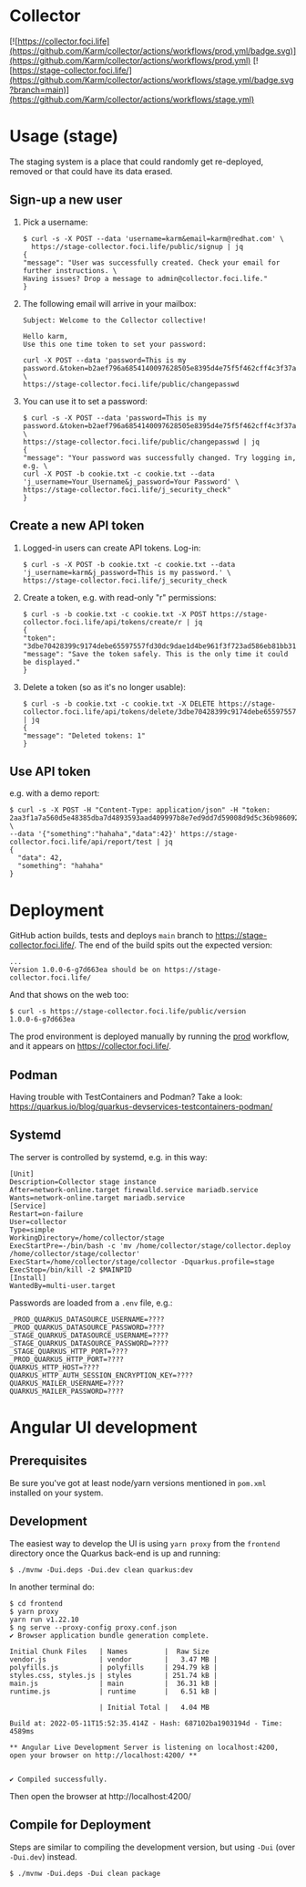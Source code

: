 # Collector

[![https://collector.foci.life](https://github.com/Karm/collector/actions/workflows/prod.yml/badge.svg)](https://github.com/Karm/collector/actions/workflows/prod.yml)
[![https://stage-collector.foci.life/](https://github.com/Karm/collector/actions/workflows/stage.yml/badge.svg?branch=main)](https://github.com/Karm/collector/actions/workflows/stage.yml)

# Usage (stage)
The staging system is a place that could randomly get re-deployed, removed or that could have its data erased.

## Sign-up a new user

1. Pick a username: 
   ```
   $ curl -s -X POST --data 'username=karm&email=karm@redhat.com' \
     https://stage-collector.foci.life/public/signup | jq
   {
   "message": "User was successfully created. Check your email for further instructions. \
   Having issues? Drop a message to admin@collector.foci.life."
   }
   ```
2. The following email will arrive in your mailbox:
   ```
   Subject: Welcome to the Collector collective!
   
   Hello karm,
   Use this one time token to set your password:
   
   curl -X POST --data 'password=This is my password.&token=b2aef796a6854140097628505e8395d4e75f5f462cff4c3f37a073aca32a8cd10a6e1e0968f5b067087d38cb6115449e39e6d109099beeed636fb242541f6ffc' \
   https://stage-collector.foci.life/public/changepasswd
   ```
3. You can use it to set a password:
   ```
   $ curl -s -X POST --data 'password=This is my password.&token=b2aef796a6854140097628505e8395d4e75f5f462cff4c3f37a073aca32a8cd10a6e1e0968f5b067087d38cb6115449e39e6d109099beeed636fb242541f6ffc' \
   https://stage-collector.foci.life/public/changepasswd | jq
   {
   "message": "Your password was successfully changed. Try logging in, e.g. \
   curl -X POST -b cookie.txt -c cookie.txt --data 'j_username=Your_Username&j_password=Your Password' \
   https://stage-collector.foci.life/j_security_check"
   }
   ```

## Create a new API token

1. Logged-in users can create API tokens. Log-in:
   ```
   $ curl -s -X POST -b cookie.txt -c cookie.txt --data 'j_username=karm&j_password=This is my password.' \
   https://stage-collector.foci.life/j_security_check
   ```
2. Create a token, e.g. with read-only "r" permissions:
   ```
   $ curl -s -b cookie.txt -c cookie.txt -X POST https://stage-collector.foci.life/api/tokens/create/r | jq
   {
   "token": "3dbe70428399c9174debe65597557fd30dc9dae1d4be961f3f723ad586eb81bb313342e1bcc140e74ff21e17d7b1196386fdb51bbb5db1034bea7dfd2c57f9a7",
   "message": "Save the token safely. This is the only time it could be displayed."
   }
   ```
3. Delete a token (so as it's no longer usable):
   ```
   $ curl -s -b cookie.txt -c cookie.txt -X DELETE https://stage-collector.foci.life/api/tokens/delete/3dbe70428399c9174debe65597557fd30dc9dae1d4be961f3f723ad586eb81bb313342e1bcc140e74ff21e17d7b1196386fdb51bbb5db1034bea7dfd2c57f9a7 | jq
   {
   "message": "Deleted tokens: 1"
   }
   ```

## Use API token

e.g. with a demo report:

```
$ curl -s -X POST -H "Content-Type: application/json" -H "token: 2aa3f1a7a560d5e48385dba7d4893593aad409997b8e7ed9dd7d59008d9d5c36b9860921be25d412bc72b3f10fdc7bc1f3a6225c121e7525b81e8559d459703e" \
--data '{"something":"hahaha","data":42}' https://stage-collector.foci.life/api/report/test | jq
{
  "data": 42,
  "something": "hahaha"
}
```

# Deployment

GitHub action builds, tests and deploys `main` branch to https://stage-collector.foci.life/.
The end of the build spits out the expected version:
```
...
Version 1.0.0-6-g7d663ea should be on https://stage-collector.foci.life/
```
And that shows on the web too:
```
$ curl -s https://stage-collector.foci.life/public/version
1.0.0-6-g7d663ea
```

The prod environment is deployed manually by running the [prod](https://github.com/Karm/collector/actions/workflows/prod.yml) workflow, and it appears on https://collector.foci.life/.

## Podman

Having trouble with TestContainers and Podman? Take a look: https://quarkus.io/blog/quarkus-devservices-testcontainers-podman/

## Systemd

The server is controlled by systemd, e.g. in this way:

```
[Unit]
Description=Collector stage instance
After=network-online.target firewalld.service mariadb.service
Wants=network-online.target mariadb.service
[Service]
Restart=on-failure
User=collector
Type=simple
WorkingDirectory=/home/collector/stage
ExecStartPre=-/bin/bash -c 'mv /home/collector/stage/collector.deploy /home/collector/stage/collector'
ExecStart=/home/collector/stage/collector -Dquarkus.profile=stage
ExecStop=/bin/kill -2 $MAINPID
[Install]
WantedBy=multi-user.target
```

Passwords are loaded from a `.env` file, e.g.:

```
_PROD_QUARKUS_DATASOURCE_USERNAME=????
_PROD_QUARKUS_DATASOURCE_PASSWORD=????
_STAGE_QUARKUS_DATASOURCE_USERNAME=????
_STAGE_QUARKUS_DATASOURCE_PASSWORD=????
_STAGE_QUARKUS_HTTP_PORT=????
_PROD_QUARKUS_HTTP_PORT=????
QUARKUS_HTTP_HOST=????
QUARKUS_HTTP_AUTH_SESSION_ENCRYPTION_KEY=????
QUARKUS_MAILER_USERNAME=????
QUARKUS_MAILER_PASSWORD=????
```

# Angular UI development

## Prerequisites

Be sure you've got at least node/yarn versions mentioned in `pom.xml` installed on your system.

## Development

The easiest way to develop the UI is using `yarn proxy` from the `frontend` directory once the
Quarkus back-end is up and running:

```
$ ./mvnw -Dui.deps -Dui.dev clean quarkus:dev
```

In another terminal do:

```
$ cd frontend
$ yarn proxy
yarn run v1.22.10
$ ng serve --proxy-config proxy.conf.json
✔ Browser application bundle generation complete.

Initial Chunk Files   | Names         |  Raw Size
vendor.js             | vendor        |   3.47 MB | 
polyfills.js          | polyfills     | 294.79 kB | 
styles.css, styles.js | styles        | 251.74 kB | 
main.js               | main          |  36.31 kB | 
runtime.js            | runtime       |   6.51 kB | 

                      | Initial Total |   4.04 MB

Build at: 2022-05-11T15:52:35.414Z - Hash: 687102ba1903194d - Time: 4589ms

** Angular Live Development Server is listening on localhost:4200, open your browser on http://localhost:4200/ **


✔ Compiled successfully.
```

Then open the browser at http://localhost:4200/

## Compile for Deployment

Steps are similar to compiling the development version, but using `-Dui` (over `-Dui.dev`) instead.

```
$ ./mvnw -Dui.deps -Dui clean package
```

